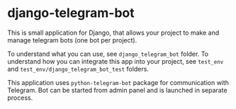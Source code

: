 # django-telegram-bot

This is small application for Django, that allows your project to
make and manage telegram bots (one bot per project).

To understand what you can use, see `django_telegram_bot` folder.
To understand how you can integrate this app into your project,
see `test_env` and `test_env/django_telegram_bot_test` folders.

This application uses `python-telegram-bot` package for communication
with Telegram. Bot can be started from admin panel and is launched in separate process.
